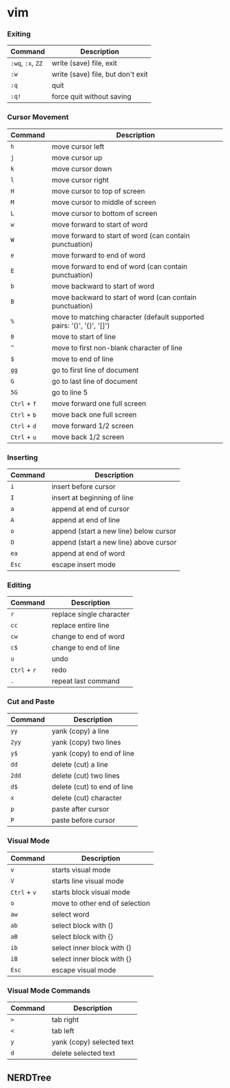 # vim

### Exiting

Command | Description
--- | ---
`:wq`, `:x`, `ZZ` | write (save) file, exit
`:w` | write (save) file, but don't exit
`:q` | quit
`:q!` | force quit without saving

### Cursor Movement

Command | Description
--- | ---
`h` | move cursor left
`j` | move cursor up
`k` | move cursor down
`l` | move cursor right
`H` | move cursor to top of screen
`M` | move cursor to middle of screen
`L` | move cursor to bottom of screen
`w` | move forward to start of word
`W` | move forward to start of word (can contain punctuation)
`e` | move forward to end of word
`E` | move forward to end of word (can contain punctuation)
`b` | move backward to start of word
`B` | move backward to start of word (can contain punctuation)
`%` | move to matching character (default supported pairs: '()', '{}', '[]')
`0` | move to start of line
`^` | move to first non-blank character of line
`$` | move to end of line
`gg` | go to first line of document
`G` | go to last line of document
`5G` | go to line 5
`Ctrl` + `f` | move forward one full screen
`Ctrl` + `b` | move back one full screen
`Ctrl` + `d` | move forward 1/2 screen
`Ctrl` + `u` | move back 1/2 screen 

### Inserting

Command | Description
--- | ---
`i` | insert before cursor
`I` | insert at beginning of line
`a` | append at end of cursor
`A` | append at end of line
`o` | append (start a new line) below cursor
`O` | append (start a new line) above cursor
`ea` | append at end of word
`Esc` | escape insert mode

### Editing

Command | Description
--- | ---
`r` | replace single character
`cc` | replace entire line
`cw` | change to end of word
`c$` | change to end of line
`u` | undo
`Ctrl` + `r` | redo
`.` | repeat last command 

### Cut and Paste

Command | Description
--- | ---
`yy` | yank (copy) a line
`2yy` | yank (copy) two lines
`y$` | yank (copy) to end of line
`dd` | delete (cut) a line
`2dd` | delete (cut) two lines
`d$` | delete (cut) to end of line
`x` | delete (cut) character
`p` | paste after cursor
`P` | paste before cursor

### Visual Mode 

Command | Description
--- | ---
`v` | starts visual mode
`V` | starts line visual mode
`Ctrl` + `v` | starts block visual mode 
`o` | move to other end of selection
`aw` | select word
`ab` | select block with ()
`aB` | select block with {}
`ib` | select inner block with ()
`iB` | select inner block with {}
`Esc` | escape visual mode

### Visual Mode Commands

Command | Description
--- | ---
`>` | tab right
`<` | tab left
`y` | yank (copy) selected text
`d` | delete selected text

## NERDTree

